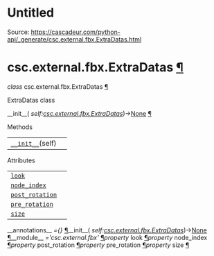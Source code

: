 # Untitled

Source: https://cascadeur.com/python-api/_generate/csc.external.fbx.ExtraDatas.html

# csc.external.fbx.ExtraDatas [¶](https://cascadeur.com/python-api/_generate/csc.external.fbx.ExtraDatas.html\#csc-external-fbx-extradatas "Permalink to this heading")

_class_ csc.external.fbx.ExtraDatas [¶](https://cascadeur.com/python-api/_generate/csc.external.fbx.ExtraDatas.html#csc.external.fbx.ExtraDatas "Permalink to this definition")

ExtraDatas class

\_\_init\_\_( _self:[csc.external.fbx.ExtraDatas](https://cascadeur.com/python-api/csc.html#csc.external.fbx.ExtraDatas "csc.external.fbx.ExtraDatas")_)→[None](https://docs.python.org/3/library/constants.html#None "(in Python v3.13)") [¶](https://cascadeur.com/python-api/_generate/csc.external.fbx.ExtraDatas.html#csc.external.fbx.ExtraDatas.__init__ "Permalink to this definition")

Methods

|     |     |
| --- | --- |
| [`__init__`](https://cascadeur.com/python-api/csc.html#csc.external.fbx.ExtraDatas.__init__ "csc.external.fbx.ExtraDatas.__init__")(self) |  |

Attributes

|     |     |
| --- | --- |
| [`look`](https://cascadeur.com/python-api/csc.html#csc.external.fbx.ExtraDatas.look "csc.external.fbx.ExtraDatas.look") |  |
| [`node_index`](https://cascadeur.com/python-api/csc.html#csc.external.fbx.ExtraDatas.node_index "csc.external.fbx.ExtraDatas.node_index") |  |
| [`post_rotation`](https://cascadeur.com/python-api/csc.html#csc.external.fbx.ExtraDatas.post_rotation "csc.external.fbx.ExtraDatas.post_rotation") |  |
| [`pre_rotation`](https://cascadeur.com/python-api/csc.html#csc.external.fbx.ExtraDatas.pre_rotation "csc.external.fbx.ExtraDatas.pre_rotation") |  |
| [`size`](https://cascadeur.com/python-api/csc.html#csc.external.fbx.ExtraDatas.size "csc.external.fbx.ExtraDatas.size") |  |

\_\_annotations\_\_ _={}_ [¶](https://cascadeur.com/python-api/_generate/csc.external.fbx.ExtraDatas.html#csc.external.fbx.ExtraDatas.__annotations__ "Permalink to this definition")\_\_init\_\_( _self:[csc.external.fbx.ExtraDatas](https://cascadeur.com/python-api/csc.html#csc.external.fbx.ExtraDatas "csc.external.fbx.ExtraDatas")_)→[None](https://docs.python.org/3/library/constants.html#None "(in Python v3.13)") [¶](https://cascadeur.com/python-api/_generate/csc.external.fbx.ExtraDatas.html#id0 "Permalink to this definition")\_\_module\_\_ _='csc.external.fbx'_ [¶](https://cascadeur.com/python-api/_generate/csc.external.fbx.ExtraDatas.html#csc.external.fbx.ExtraDatas.__module__ "Permalink to this definition")_property_ look [¶](https://cascadeur.com/python-api/_generate/csc.external.fbx.ExtraDatas.html#csc.external.fbx.ExtraDatas.look "Permalink to this definition")_property_ node\_index [¶](https://cascadeur.com/python-api/_generate/csc.external.fbx.ExtraDatas.html#csc.external.fbx.ExtraDatas.node_index "Permalink to this definition")_property_ post\_rotation [¶](https://cascadeur.com/python-api/_generate/csc.external.fbx.ExtraDatas.html#csc.external.fbx.ExtraDatas.post_rotation "Permalink to this definition")_property_ pre\_rotation [¶](https://cascadeur.com/python-api/_generate/csc.external.fbx.ExtraDatas.html#csc.external.fbx.ExtraDatas.pre_rotation "Permalink to this definition")_property_ size [¶](https://cascadeur.com/python-api/_generate/csc.external.fbx.ExtraDatas.html#csc.external.fbx.ExtraDatas.size "Permalink to this definition")